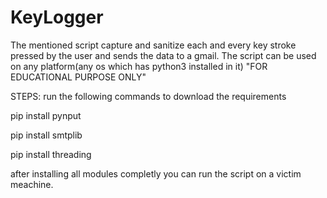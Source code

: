 # KeyLogger
The mentioned script capture and sanitize each and every key stroke pressed by the user and sends the data to a gmail. 
The script can be used on any platform(any os which has python3 installed in it)
"FOR EDUCATIONAL PURPOSE ONLY" 

STEPS:
run the following commands to download the requirements


pip install pynput

pip install smtplib

pip install threading

after installing all modules completly you can run the script on a victim meachine.
